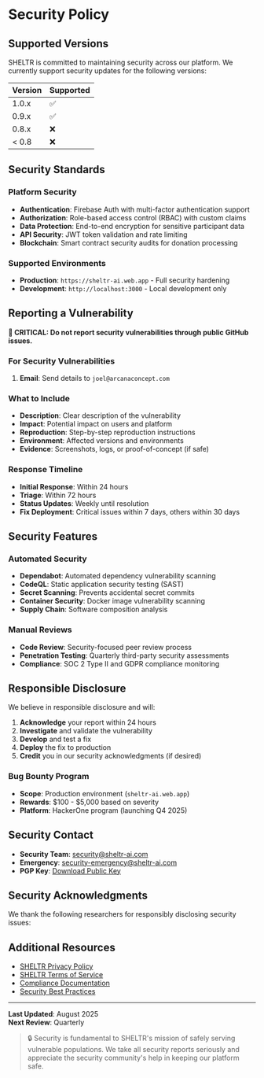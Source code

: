 # Security Policy

## Supported Versions

SHELTR is committed to maintaining security across our platform. We currently support security updates for the following versions:

| Version | Supported          |
| ------- | ------------------ |
| 1.0.x   | :white_check_mark: |
| 0.9.x   | :white_check_mark: |
| 0.8.x   | :x:                |
| < 0.8   | :x:                |

## Security Standards

### Platform Security
- **Authentication**: Firebase Auth with multi-factor authentication support
- **Authorization**: Role-based access control (RBAC) with custom claims
- **Data Protection**: End-to-end encryption for sensitive participant data
- **API Security**: JWT token validation and rate limiting
- **Blockchain**: Smart contract security audits for donation processing

### Supported Environments
- **Production**: `https://sheltr-ai.web.app` - Full security hardening
- **Development**: `http://localhost:3000` - Local development only

## Reporting a Vulnerability

**🚨 CRITICAL: Do not report security vulnerabilities through public GitHub issues.**

### For Security Vulnerabilities
1. **Email**: Send details to `joel@arcanaconcept.com`

### What to Include
- **Description**: Clear description of the vulnerability
- **Impact**: Potential impact on users and platform
- **Reproduction**: Step-by-step reproduction instructions
- **Environment**: Affected versions and environments
- **Evidence**: Screenshots, logs, or proof-of-concept (if safe)

### Response Timeline
- **Initial Response**: Within 24 hours
- **Triage**: Within 72 hours
- **Status Updates**: Weekly until resolution
- **Fix Deployment**: Critical issues within 7 days, others within 30 days

## Security Features

### Automated Security
- **Dependabot**: Automated dependency vulnerability scanning
- **CodeQL**: Static application security testing (SAST)
- **Secret Scanning**: Prevents accidental secret commits
- **Container Security**: Docker image vulnerability scanning
- **Supply Chain**: Software composition analysis

### Manual Reviews
- **Code Review**: Security-focused peer review process
- **Penetration Testing**: Quarterly third-party security assessments
- **Compliance**: SOC 2 Type II and GDPR compliance monitoring

## Responsible Disclosure

We believe in responsible disclosure and will:

1. **Acknowledge** your report within 24 hours
2. **Investigate** and validate the vulnerability
3. **Develop** and test a fix
4. **Deploy** the fix to production
5. **Credit** you in our security acknowledgments (if desired)

### Bug Bounty Program
- **Scope**: Production environment (`sheltr-ai.web.app`)
- **Rewards**: $100 - $5,000 based on severity
- **Platform**: HackerOne program (launching Q4 2025)

## Security Contact

- **Security Team**: security@sheltr-ai.com
- **Emergency**: security-emergency@sheltr-ai.com
- **PGP Key**: [Download Public Key](https://sheltr-ai.com/pgp-key.txt)

## Security Acknowledgments

We thank the following researchers for responsibly disclosing security issues:

<!-- Will be updated as reports are received and resolved -->

## Additional Resources

- [SHELTR Privacy Policy](https://sheltr-ai.com/privacy)
- [SHELTR Terms of Service](https://sheltr-ai.com/terms)
- [Compliance Documentation](https://docs.sheltr-ai.com/compliance)
- [Security Best Practices](https://docs.sheltr-ai.com/security)

---

**Last Updated**: August 2025  
**Next Review**: Quarterly

> 🔒 Security is fundamental to SHELTR's mission of safely serving vulnerable populations. We take all security reports seriously and appreciate the security community's help in keeping our platform safe.
